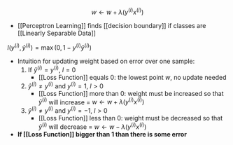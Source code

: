 $$w\leftarrow w + \lambda ( y^{(i)} x^{(i)})$$
- [[Perceptron Learning]] finds [[decision boundary]] if classes are [[Linearly Separable Data]]

 $l(y^{(i)}, \hat{y}^{(i)}) = \max(0, 1 - y^{(i)}\hat{y}^{(i)})$
- Intuition for updating weight based on error over one sample:
	1. If $\hat {y}^{(i)} = y^{(i)},\ l = 0$ 
		- [[Loss Function]] equals 0: the lowest point $w$, no update needed
	2. $\hat {y}^{(i)} \ne y^{(i)}$ and $y^{(i)}=1,\ l > 0$
		- [[Loss Function]] more than 0: weight must be increased so that $\hat {y}^{(i)}$ will increase = $w\leftarrow w + \lambda ( y^{(i)} x^{(i)})$
	3. $\hat {y}^{(i)} \ne y^{(i)}$ and $y^{(i)}=-1,\ l > 0$
		- [[Loss Function]] less than 0: weight must be decreased so that $\hat {y}^{(i)}$ will decrease = $w\leftarrow w - \lambda ( y^{(i)} x^{(i)})$
- **If [[Loss Function]] bigger than 1 than there is some error**
	
